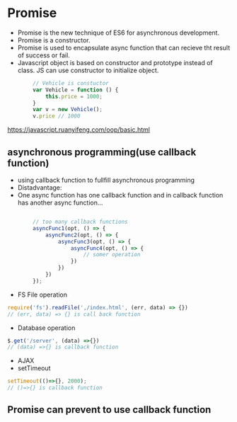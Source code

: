 # Promise
- Promise is the new technique of ES6 for asynchronous development.
- Promise is a constructor.
- Promise is used to encapsulate async function that can recieve tht result of success or fail.
- Javascript object is based on constructor and prototype instead of class. JS can use constructor to initialize object.

```javascript
        // Vehicle is constuctor
        var Vehicle = function () {
            this.price = 1000;
        }
        var v = new Vehicle();
        v.price // 1000

```        
https://javascript.ruanyifeng.com/oop/basic.html


## asynchronous programming(use callback function)
- using callback function to fullfill asynchronous programming
- Distadvantage: 
- One async function has one callback function and in callback function has another async function...
```javascript

        // too many callback functions
        asyncFunc1(opt, () => {
            asyncFunc2(opt, () => {
                asyncFunc3(opt, () => {
                    asyncFunc4(opt, () => {
                        // somer operation
                    })
                })
            })
        });
```
- FS File operation
```javascript
require('fs').readFile(',/index.html', (err, data) => {})
// (err, data) => {} is call back function
```

- Database operation
```javascript
$.get('/server', (data) =>{})
// (data) =>{} is callback function
```
- AJAX
- setTimeout
```javascript
setTimeout(()=>{}, 2000);
// ()=>{} is callback function
```


## Promise can prevent to use callback function

